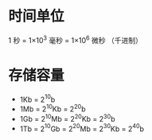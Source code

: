 


# 时间单位
1 秒 = 1×10$^3$ 毫秒 = 1×10$^6$ 微秒 （千进制）

# 存储容量
- 1Kb = 2$^1$$^0$b
- 1Mb = 2$^1$$^0$Kb = 2$^2$$^0$b
- 1Gb = 2$^1$$^0$Mb = 2$^2$$^0$Kb = 2$^3$$^0$b
- 1Tb = 2$^1$$^0$Gb = 2$^2$$^0$Mb = 2$^3$$^0$Kb = 2$^4$$^0$b
<!--stackedit_data:
eyJoaXN0b3J5IjpbMzQ0MDkwNTU5XX0=
-->